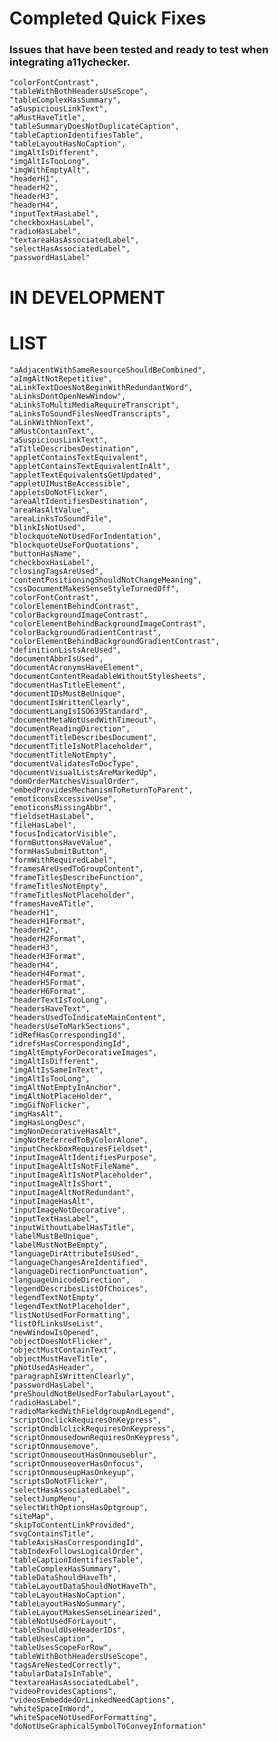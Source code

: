 # Completed Quick Fixes
### Issues that have been tested and ready to test when integrating a11ychecker.
    "colorFontContrast",
    "tableWithBothHeadersUseScope",
    "tableComplexHasSummary",
    "aSuspiciousLinkText",
    "aMustHaveTitle",
    "tableSummaryDoesNotDuplicateCaption",
    "tableCaptionIdentifiesTable",
    "tableLayoutHasNoCaption",
    "imgAltIsDifferent",
    "imgAltIsTooLong",
    "imgWithEmptyAlt",
    "headerH1",
    "headerH2",
    "headerH3",
    "headerH4",
    "inputTextHasLabel",
    "checkboxHasLabel",
    "radioHasLabel",
    "textareaHasAssociatedLabel",
    "selectHasAssociatedLabel",
    "passwordHasLabel"
 
# IN DEVELOPMENT


# LIST
    "aAdjacentWithSameResourceShouldBeCombined",
    "aImgAltNotRepetitive",
    "aLinkTextDoesNotBeginWithRedundantWord",
    "aLinksDontOpenNewWindow",
    "aLinksToMultiMediaRequireTranscript",
    "aLinksToSoundFilesNeedTranscripts",
    "aLinkWithNonText",
    "aMustContainText",
    "aSuspiciousLinkText",
    "aTitleDescribesDestination",
    "appletContainsTextEquivalent",
    "appletContainsTextEquivalentInAlt",
    "appletTextEquivalentsGetUpdated",
    "appletUIMustBeAccessible",
    "appletsDoNotFlicker",
    "areaAltIdentifiesDestination",
    "areaHasAltValue",
    "areaLinksToSoundFile",
    "blinkIsNotUsed",
    "blockquoteNotUsedForIndentation",
    "blockquoteUseForQuotations",
    "buttonHasName",
    "checkboxHasLabel",
    "closingTagsAreUsed",
    "contentPositioningShouldNotChangeMeaning",
    "cssDocumentMakesSenseStyleTurnedOff",
    "colorFontContrast",
    "colorElementBehindContrast",
    "colorBackgroundImageContrast",
    "colorElementBehindBackgroundImageContrast",
    "colorBackgroundGradientContrast",
    "colorElementBehindBackgroundGradientContrast",
    "definitionListsAreUsed",
    "documentAbbrIsUsed",
    "documentAcronymsHaveElement",
    "documentContentReadableWithoutStylesheets",
    "documentHasTitleElement",
    "documentIDsMustBeUnique",
    "documentIsWrittenClearly",
    "documentLangIsISO639Standard",
    "documentMetaNotUsedWithTimeout",
    "documentReadingDirection",
    "documentTitleDescribesDocument",
    "documentTitleIsNotPlaceholder",
    "documentTitleNotEmpty",
    "documentValidatesToDocType",
    "documentVisualListsAreMarkedUp",
    "domOrderMatchesVisualOrder",
    "embedProvidesMechanismToReturnToParent",
    "emoticonsExcessiveUse",
    "emoticonsMissingAbbr",
    "fieldsetHasLabel",
    "fileHasLabel",
    "focusIndicatorVisible",
    "formButtonsHaveValue",
    "formHasSubmitButton",
    "formWithRequiredLabel",
    "framesAreUsedToGroupContent",
    "frameTitlesDescribeFunction",
    "frameTitlesNotEmpty",
    "frameTitlesNotPlaceholder",
    "framesHaveATitle",
    "headerH1",
    "headerH1Format",
    "headerH2",
    "headerH2Format",
    "headerH3",
    "headerH3Format",
    "headerH4",
    "headerH4Format",
    "headerH5Format",
    "headerH6Format",
    "headerTextIsTooLong",
    "headersHaveText",
    "headersUsedToIndicateMainContent",
    "headersUseToMarkSections",
    "idRefHasCorrespondingId",
    "idrefsHasCorrespondingId",
    "imgAltEmptyForDecorativeImages",
    "imgAltIsDifferent",
    "imgAltIsSameInText",
    "imgAltIsTooLong",
    "imgAltNotEmptyInAnchor",
    "imgAltNotPlaceHolder",
    "imgGifNoFlicker",
    "imgHasAlt",
    "imgHasLongDesc",
    "imgNonDecorativeHasAlt",
    "imgNotReferredToByColorAlone",
    "inputCheckboxRequiresFieldset",
    "inputImageAltIdentifiesPurpose",
    "inputImageAltIsNotFileName",
    "inputImageAltIsNotPlaceholder",
    "inputImageAltIsShort",
    "inputImageAltNotRedundant",
    "inputImageHasAlt",
    "inputImageNotDecorative",
    "inputTextHasLabel",
    "inputWithoutLabelHasTitle",
    "labelMustBeUnique",
    "labelMustNotBeEmpty",
    "languageDirAttributeIsUsed",
    "languageChangesAreIdentified",
    "languageDirectionPunctuation",
    "languageUnicodeDirection",
    "legendDescribesListOfChoices",
    "legendTextNotEmpty",
    "legendTextNotPlaceholder",
    "listNotUsedForFormatting",
    "listOfLinksUseList",
    "newWindowIsOpened",
    "objectDoesNotFlicker",
    "objectMustContainText",
    "objectMustHaveTitle",
    "pNotUsedAsHeader",
    "paragraphIsWrittenClearly",
    "passwordHasLabel",
    "preShouldNotBeUsedForTabularLayout",
    "radioHasLabel",
    "radioMarkedWithFieldgroupAndLegend",
    "scriptOnclickRequiresOnKeypress",
    "scriptOndblclickRequiresOnKeypress",
    "scriptOnmousedownRequiresOnKeypress",
    "scriptOnmousemove",
    "scriptOnmouseoutHasOnmouseblur",
    "scriptOnmouseoverHasOnfocus",
    "scriptOnmouseupHasOnkeyup",
    "scriptsDoNotFlicker",
    "selectHasAssociatedLabel",
    "selectJumpMenu",
    "selectWithOptionsHasOptgroup",
    "siteMap",
    "skipToContentLinkProvided",
    "svgContainsTitle",
    "tableAxisHasCorrespondingId",
    "tabIndexFollowsLogicalOrder",
    "tableCaptionIdentifiesTable",
    "tableComplexHasSummary",
    "tableDataShouldHaveTh",
    "tableLayoutDataShouldNotHaveTh",
    "tableLayoutHasNoCaption",
    "tableLayoutHasNoSummary",
    "tableLayoutMakesSenseLinearized",
    "tableNotUsedForLayout",
    "tableShouldUseHeaderIDs",
    "tableUsesCaption",
    "tableUsesScopeForRow",
    "tableWithBothHeadersUseScope",
    "tagsAreNestedCorrectly",
    "tabularDataIsInTable",
    "textareaHasAssociatedLabel",
    "videoProvidesCaptions",
    "videosEmbeddedOrLinkedNeedCaptions",
    "whiteSpaceInWord",
    "whiteSpaceNotUsedForFormatting",
    "doNotUseGraphicalSymbolToConveyInformation"
